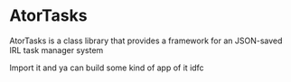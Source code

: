 # AtorTasks

AtorTasks is a class library that provides a framework for an JSON-saved IRL task manager system

Import it and ya can build some kind of app of it idfc
